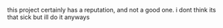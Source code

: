 this project certainly has a reputation, and not a good one. i dont think its that sick but ill do it anyways